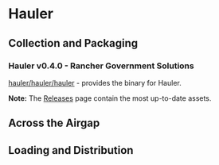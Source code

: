 # Hauler

## Collection and Packaging

### Hauler v0.4.0 - Rancher Government Solutions

[hauler/hauler/hauler](https://rancher-airgap.s3.amazonaws.com/v1.6.1/hauler/hauler/hauler) - provides the binary for Hauler.

**Note:** The [Releases](https://github.com/zackbradys/rancher-airgap/releases) page contain the most up-to-date assets.

## Across the Airgap

## Loading and Distribution